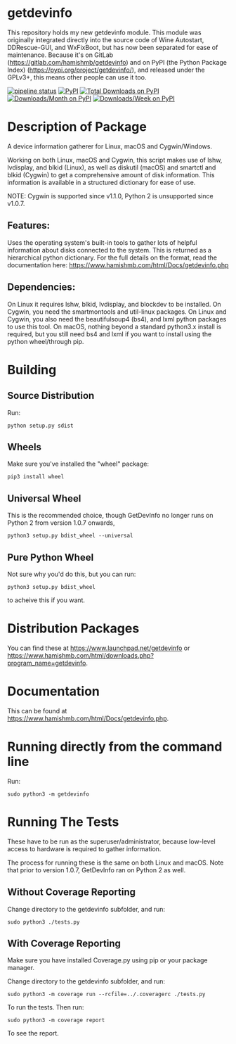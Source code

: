 # getdevinfo

This repository holds my new getdevinfo module. This module was originally integrated directly into the source code of Wine Autostart, DDRescue-GUI, and WxFixBoot, but has now been separated for ease of maintenance. Because it's on GitLab (https://gitlab.com/hamishmb/getdevinfo) and on PyPI (the Python Package Index) (https://pypi.org/project/getdevinfo/), and released under the GPLv3+, this means other people can use it too.

[![pipeline status](https://gitlab.com/hamishmb/getdevinfo/badges/master/pipeline.svg)](https://gitlab.com/hamishmb/getdevinfo/-/commits/master)
[![PyPI](https://img.shields.io/pypi/v/getdevinfo.svg)](https://pypi.org/project/getdevinfo)
[![Total Downloads on PyPI](https://pepy.tech/badge/getdevinfo)](https://pepy.tech/project/getdevinfo)
[![Downloads/Month on PyPI](https://pepy.tech/badge/getdevinfo/month)](https://pepy.tech/project/getdevinfo)
[![Downloads/Week on PyPI](https://pepy.tech/badge/getdevinfo/week)](https://pepy.tech/project/getdevinfo)

Description of Package
======================
A device information gatherer for Linux, macOS and Cygwin/Windows.

Working on both Linux, macOS and Cygwin, this script makes use of lshw, lvdisplay, and blkid (Linux), as well as diskutil (macOS) and smartctl and blkid (Cygwin) to get a comprehensive amount of disk information. This information is available in a structured dictionary for ease of use.

NOTE: Cygwin is supported since v1.1.0, Python 2 is unsupported since v1.0.7.

Features:
---------

Uses the operating system\'s built-in tools to gather lots of helpful information about disks connected to the system. This is returned as a hierarchical python dictionary. For the full details on the format, read the documentation here: https://www.hamishmb.com/html/Docs/getdevinfo.php

Dependencies:
-------------

On Linux it requires lshw, blkid, lvdisplay, and blockdev to be installed. On Cygwin, you need the smartmontools and util-linux packages. On Linux and Cygwin, you also need the beautifulsoup4 (bs4), and lxml python packages to use this tool. On macOS, nothing beyond a standard python3.x install is required, but you still need bs4 and lxml if you want to install using the python wheel/through pip.

Building
========

Source Distribution
-------------------

Run:

```python setup.py sdist```

Wheels
------

Make sure you've installed the "wheel" package:

```pip3 install wheel```

Universal Wheel
---------------

This is the recommended choice, though GetDevInfo no longer runs on Python 2 from version 1.0.7 onwards,

```python3 setup.py bdist_wheel --universal```

Pure Python Wheel
-----------------

Not sure why you'd do this, but you can run:

```python3 setup.py bdist_wheel```

to acheive this if you want.


Distribution Packages
=====================

You can find these at https://www.launchpad.net/getdevinfo or https://www.hamishmb.com/html/downloads.php?program_name=getdevinfo.

Documentation
=============
This can be found at https://www.hamishmb.com/html/Docs/getdevinfo.php.

Running directly from the command line
======================================

Run:

```sudo python3 -m getdevinfo```

Running The Tests
=================

These have to be run as the superuser/administrator, because low-level access to hardware is required to gather information.

The process for running these is the same on both Linux and macOS. Note that prior to version 1.0.7, GetDevInfo ran on Python 2 as well.

Without Coverage Reporting
--------------------------
Change directory to the getdevinfo subfolder, and run:

```sudo python3 ./tests.py```

With Coverage Reporting
-----------------------
Make sure you have installed Coverage.py using pip or your package manager.

Change directory to the getdevinfo subfolder, and run:

```sudo python3 -m coverage run --rcfile=../.coveragerc ./tests.py```

To run the tests. Then run:

```sudo python3 -m coverage report```

To see the report.
